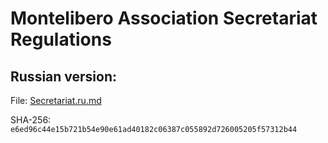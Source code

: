 Montelibero Association Secretariat Regulations
===========================================

Russian version:
----------------

File: [Secretariat.ru.md](Secretariat.ru.md)

SHA-256: `e6ed96c44e15b721b54e90e61ad40182c06387c055892d726005205f57312b44`
